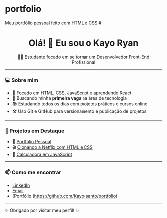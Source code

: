 # portfolio
Meu portfólio pessoal feito com HTML e CSS
#<h1 align="center">Olá! 👋 Eu sou o Kayo Ryan</h1>

<p align="center">🧑‍💻 Estudante focado em se tornar um Desenvolvedor Front-End Profissional</p>

---

### 💻 Sobre mim

- 🎯 Focado em HTML, CSS, JavaScript e aprendendo React
- 🚀 Buscando minha **primeira vaga** na área de tecnologia
- 📚 Estudando todos os dias com projetos práticos e cursos online
- 🛠️ Uso Git e GitHub para versionamento e publicação de projetos

---

### 📂 Projetos em Destaque

- 💼 [Portfólio Pessoal](https://github.com/kayoryan/portfolio)
- 🎬 [Clonando a Netflix com HTML e CSS](https://github.com/kayoryan/netflix-clone)
- 📱 [Calculadora em JavaScript](https://github.com/kayoryan/calculadora-js)

---

### 📫 Como me encontrar

- [LinkedIn](https://www.linkedin.com/in/kayo-santos-a8947429b/)  
- [Email](mailto:kayo40200@gmail.com)  
- [Portfólio (https://github.com/Kayo-santo/portfolio)

---

✨ Obrigado por visitar meu perfil! ✨
